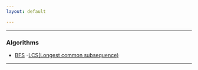 ```yaml
---
layout: default

---
```


> 
* * *

### Algorithms

- [BFS](./Algorithms/bfs.html)
-[LCS(Longest common subsequence)](./Algorithms/lcs.html)

* * *

